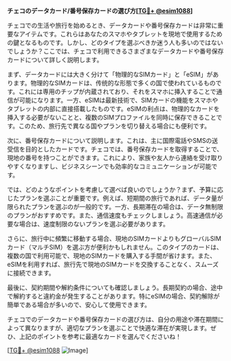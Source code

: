**チェコのデータカード/番号保存カードの選び方[[TG💪+ @esim1088](https://t.me/s/esim1088)]**

チェコでの生活や旅行を始めるとき、データカードや番号保存カードは非常に重要なアイテムです。これらはあなたのスマホやタブレットを現地で使用するための鍵となるものです。しかし、どのタイプを選ぶべきか迷う人も多いのではないでしょうか？ここでは、チェコで利用できるさまざまなデータカードや番号保存カードについて詳しく説明します。

まず、データカードには大きく分けて「物理的なSIMカード」と「eSIM」があります。物理的なSIMカードは、传统的な形態で多くの国で使われているものです。これには専用のチップが内蔵されており、それをスマホに挿入することで通信が可能になります。一方、eSIMは最新技術で、SIMカードの機能をスマホやタブレットの内部に直接搭載したものです。eSIMの利点は、物理的なカードを挿入する必要がないことと、複数のSIMプロファイルを同時に保存できることです。このため、旅行先で異なる国やプランを切り替える場合にも便利です。

次に、番号保存カードについて説明します。これは、主に国際電話やSMSの送受信を目的としたカードです。チェコでは、番号保存カードを取得することで、現地の番号を持つことができます。これにより、家族や友人から連絡を受け取りやすくなりますし、ビジネスシーンでも効率的なコミュニケーションが可能です。

では、どのようなポイントを考慮して選べば良いのでしょうか？まず、予算に応じたプランを選ぶことが重要です。例えば、短期間の旅行であれば、データ量が限られたプランを選ぶのが一般的です。一方、長期滞在の場合は、データ無制限のプランがおすすめです。また、通信速度もチェックしましょう。高速通信が必要な場合は、速度制限のないプランを選ぶ必要があります。

さらに、旅行中に頻繁に移動する場合、現地のSIMカードよりもグローバルSIMカード（マルチSIM）を選ぶ方が便利かもしれません。このタイプのカードは、複数の国で利用可能で、現地のSIMカードを購入する手間が省けます。また、eSIMを利用すれば、旅行先で現地のSIMカードを交換することなく、スムーズに接続できます。

最後に、契約期間や解約条件についても確認しましょう。長期契約の場合、途中で解約すると違約金が発生することがあります。特にeSIMの場合、契約解除が簡単である場合が多いので、安心して使用できます。

チェコでのデータカードや番号保存カードの選び方は、自分の用途や滞在期間によって異なりますが、適切なプランを選ぶことで快適な滞在が実現します。ぜひ、上記のポイントを参考に最適なカードを選んでくださいね！

[[TG💪+ @esim1088](https://t.me/s/esim1088) ![Image](https://i.postimg.cc/Y0z9fWf4/image.png)]